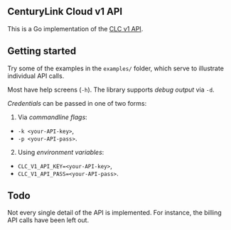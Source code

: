 ## CenturyLink Cloud v1 API

This is a Go implementation of the [CLC v1 API](https://www.ctl.io/api-docs/v1).

## Getting started

Try some of the examples in the `examples/` folder, which serve to illustrate individual API calls.

Most have help screens (`-h`). The library supports _debug output_ via `-d`.

_Credentials_ can be passed in one of two forms:

1. Via _commandline flags_:
  + `-k <your-API-key>`,
  + `-p <your-API-pass>`.
2. Using _environment variables_:
  + `CLC_V1_API_KEY=<your-API-key>`,
  + `CLC_V1_API_PASS=<your-API-pass>`.

## Todo

Not every single detail of the API is implemented.
For instance, the billing API calls have been left out.
